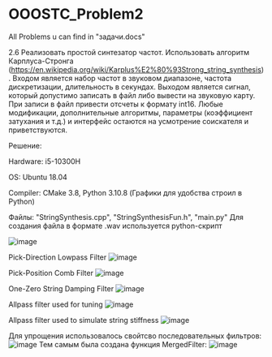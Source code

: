 # OOOSTC_Problem2
All Problems u can find in "задачи.docs"

2.6	Реализовать простой синтезатор частот.
Использовать алгоритм Карплуса-Стронга
(https://en.wikipedia.org/wiki/Karplus%E2%80%93Strong_string_synthesis).
Входом является набор частот в звуковом диапазоне, частота дискретизации, длительность в секундах.
Выходом является сигнал, который допустимо записать в файл либо вывести на звуковую карту.
При записи в файл привести отсчеты к формату int16.
Любые модификации, дополнительные алгоритмы, параметры (коэффициент затухания и т.д.) и интерфейс остаются на усмотрение соискателя и приветствуются.

Решение:

Hardware: i5-10300H

OS: Ubuntu 18.04

Compiler: CMake 3.8, Python 3.10.8 (Графики для удобства строил в Python)

Файлы: "StringSynthesis.cpp", "StringSynthesisFun.h", "main.py"
Для создания файла в формате .wav используется python-скрипт

![image](https://user-images.githubusercontent.com/22713938/205453841-f3aad17b-019d-4aca-8500-a6ae498ae65d.png)

Pick-Direction Lowpass Filter
![image](https://user-images.githubusercontent.com/22713938/205453924-d8f0458b-7c2a-4add-866a-12e14534426f.png)

Pick-Position Comb Filter
![image](https://user-images.githubusercontent.com/22713938/205453939-a07bc7a5-fbf8-4382-a9af-9ef6b532be61.png)

One-Zero String Damping Filter
![image](https://user-images.githubusercontent.com/22713938/205453948-bcae49dc-f7bb-4e70-bab9-6fedbaef8849.png)

Allpass filter used for tuning
![image](https://user-images.githubusercontent.com/22713938/205453980-5dabf697-3b1b-4134-8145-9f505e7ed6f8.png)

Allpass filter used to simulate string stiffness
![image](https://user-images.githubusercontent.com/22713938/205454058-1a1d137e-a642-45df-9686-82b663528ab6.png)

Для упрощения использовалось свойтсво последовательных фильтров:
![image](https://user-images.githubusercontent.com/22713938/205454149-df7287f9-bece-4448-89d9-01eafe0a7e40.png)
Тем самым была создана функция MergedFilter:
![image](https://user-images.githubusercontent.com/22713938/205454376-6a4edd64-24f8-4228-997e-21d85a21d323.png)



